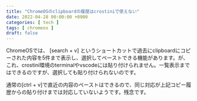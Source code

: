 ```yaml
---
title: "ChromeOSのclipboardの履歴はcrostiniで使えない"
date: 2022-04-28 00:00:00 +0900
categories: [ tech ]
tags: [ chromeos ]
draft: false
---
```


ChromeOSでは、 [search + v] というショートカットで過去にclipboardにコピーされた内容を5件まで表示し、選択してペーストできる機能があります。が、これ、crostini環境のterminalやvscodeには貼り付けられません。一覧表示まではできるのですが、選択しても貼り付けられないのです。

通常の[ctrl + v]で直近の内容のペーストはできるので、同じ対応が上記コピー履歴からの貼り付けまでは対応していないようです。残念です。
